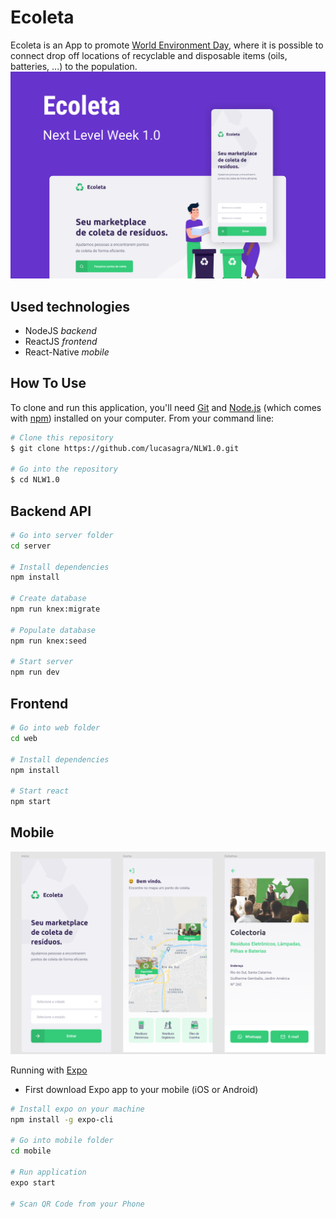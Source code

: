 # Ecoleta

Ecoleta is an App to promote [World Environment Day](https://en.wikipedia.org/wiki/World_Environment_Day), where it is possible to connect drop off locations of recyclable and disposable items (oils, batteries, ...) to the population.
![](https://github.com/lucasagra/NLW1.0/blob/master/images/presentation.png)


## Used technologies

- NodeJS _backend_
- ReactJS _frontend_
- React-Native _mobile_

## How To Use

To clone and run this application, you'll need [Git](https://git-scm.com) and [Node.js](https://nodejs.org/en/download/) (which comes with [npm](http://npmjs.com)) installed on your computer. From your command line:

```bash
# Clone this repository
$ git clone https://github.com/lucasagra/NLW1.0.git

# Go into the repository
$ cd NLW1.0
```

## Backend API

```bash
# Go into server folder
cd server

# Install dependencies
npm install

# Create database
npm run knex:migrate

# Populate database
npm run knex:seed

# Start server
npm run dev
```

## Frontend

```bash
# Go into web folder
cd web

# Install dependencies
npm install

# Start react
npm start
```

## Mobile

![](https://github.com/lucasagra/NLW1.0/blob/master/images/layoutmobile.png)

Running with [Expo](https://expo.io/)

- First download Expo app to your mobile (iOS or Android)

```bash
# Install expo on your machine
npm install -g expo-cli

# Go into mobile folder
cd mobile

# Run application
expo start

# Scan QR Code from your Phone
```